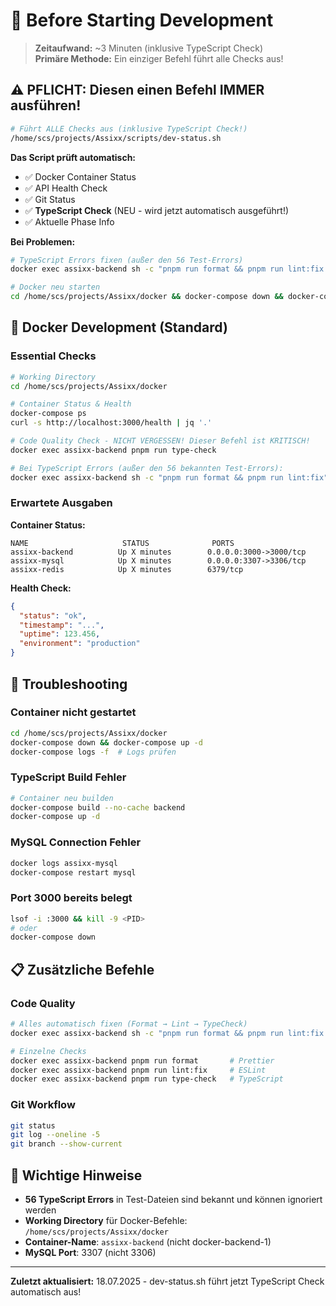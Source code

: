 # 🚀 Before Starting Development

> **Zeitaufwand:** ~3 Minuten (inklusive TypeScript Check)  
> **Primäre Methode:** Ein einziger Befehl führt alle Checks aus!

## ⚠️ PFLICHT: Diesen einen Befehl IMMER ausführen!

```bash
# Führt ALLE Checks aus (inklusive TypeScript Check!)
/home/scs/projects/Assixx/scripts/dev-status.sh
```

**Das Script prüft automatisch:**
- ✅ Docker Container Status
- ✅ API Health Check  
- ✅ Git Status
- ✅ **TypeScript Check** (NEU - wird jetzt automatisch ausgeführt!)
- ✅ Aktuelle Phase Info

**Bei Problemen:**
```bash
# TypeScript Errors fixen (außer den 56 Test-Errors)
docker exec assixx-backend sh -c "pnpm run format && pnpm run lint:fix && pnpm run type-check"

# Docker neu starten
cd /home/scs/projects/Assixx/docker && docker-compose down && docker-compose up -d
```

## 🐳 Docker Development (Standard)

### Essential Checks

```bash
# Working Directory
cd /home/scs/projects/Assixx/docker

# Container Status & Health
docker-compose ps
curl -s http://localhost:3000/health | jq '.'

# Code Quality Check - NICHT VERGESSEN! Dieser Befehl ist KRITISCH!
docker exec assixx-backend pnpm run type-check

# Bei TypeScript Errors (außer den 56 bekannten Test-Errors):
docker exec assixx-backend sh -c "pnpm run format && pnpm run lint:fix"
```

### Erwartete Ausgaben

**Container Status:**

```
NAME                     STATUS              PORTS
assixx-backend          Up X minutes        0.0.0.0:3000->3000/tcp
assixx-mysql            Up X minutes        0.0.0.0:3307->3306/tcp
assixx-redis            Up X minutes        6379/tcp
```

**Health Check:**

```json
{
  "status": "ok",
  "timestamp": "...",
  "uptime": 123.456,
  "environment": "production"
}
```

## 🔴 Troubleshooting

### Container nicht gestartet

```bash
cd /home/scs/projects/Assixx/docker
docker-compose down && docker-compose up -d
docker-compose logs -f  # Logs prüfen
```

### TypeScript Build Fehler

```bash
# Container neu builden
docker-compose build --no-cache backend
docker-compose up -d
```

### MySQL Connection Fehler

```bash
docker logs assixx-mysql
docker-compose restart mysql
```

### Port 3000 bereits belegt

```bash
lsof -i :3000 && kill -9 <PID>
# oder
docker-compose down
```

## 📋 Zusätzliche Befehle

### Code Quality

```bash
# Alles automatisch fixen (Format → Lint → TypeCheck)
docker exec assixx-backend sh -c "pnpm run format && pnpm run lint:fix && pnpm run type-check"

# Einzelne Checks
docker exec assixx-backend pnpm run format       # Prettier
docker exec assixx-backend pnpm run lint:fix     # ESLint
docker exec assixx-backend pnpm run type-check   # TypeScript
```

### Git Workflow

```bash
git status
git log --oneline -5
git branch --show-current
```

## 📝 Wichtige Hinweise

- **56 TypeScript Errors** in Test-Dateien sind bekannt und können ignoriert werden
- **Working Directory** für Docker-Befehle: `/home/scs/projects/Assixx/docker`
- **Container-Name**: `assixx-backend` (nicht docker-backend-1)
- **MySQL Port**: 3307 (nicht 3306)

---

**Zuletzt aktualisiert:** 18.07.2025 - dev-status.sh führt jetzt TypeScript Check automatisch aus!
